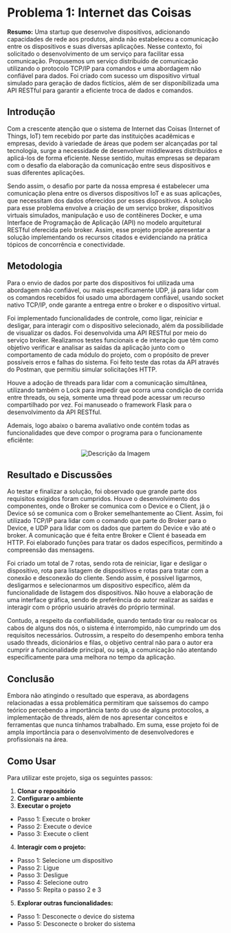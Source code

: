 # Problema 1: Internet das Coisas


**Resumo:** Uma startup que desenvolve dispositivos, adicionando capacidades de rede aos produtos, ainda não estabeleceu a comunicação entre os dispositivos e suas diversas aplicações. Nesse contexto, foi solicitado o desenvolvimento de um serviço para facilitar essa comunicação. Propusemos um serviço distribuído de comunicação utilizando o protocolo TCP/IP para comandos e uma abordagem não confiável para dados. Foi criado com sucesso um dispositivo virtual simulado para geração de dados fictícios, além de ser disponibilizada uma API RESTful para garantir a eficiente troca de dados e comandos.

## Introdução

Com a crescente atenção que o sistema de Internet das Coisas (Internet of Things, IoT) tem recebido por parte das instituições acadêmicas e empresas, devido à variedade de áreas que podem ser alcançadas por tal tecnologia, surge a necessidade de desenvolver middlewares distribuídos e aplicá-los de forma eficiente. Nesse sentido, muitas empresas se deparam com o desafio da elaboração da comunicação entre seus dispositivos e suas diferentes aplicações.

Sendo assim, o desafio por parte da nossa empresa é estabelecer uma comunicação plena entre os diversos dispositivos IoT e as suas aplicações, que necessitam dos dados oferecidos por esses dispositivos. A solução para esse problema envolve a criação de um serviço broker, dispositivos virtuais simulados, manipulação e uso de contêineres Docker, e uma Interface de Programação de Aplicação (API) no modelo arquitetural RESTful oferecida pelo broker. Assim, esse projeto propõe apresentar a solução implementando os recursos citados e evidenciando na prática tópicos de concorrência e conectividade. 

## Metodologia
Para o envio de dados por parte dos dispositivos foi utilizada uma abordagem não confiável, ou mais especificamente UDP, já para lidar com os comandos recebidos foi usado uma abordagem confiável, usando socket nativo TCP/IP, onde garante a entrega entre o broker e o dispositivo virtual.

Foi implementado funcionalidades de controle, como ligar, reiniciar e desligar, para interagir com o dispositivo selecionado, além da possibilidade de visualizar os dados. Foi desenvolvida uma API RESTful por meio do serviço broker. Realizamos testes funcionais e de interação que têm como objetivo verificar e analisar as saídas da aplicação junto com o comportamento de cada módulo do projeto, com o propósito de prever possíveis erros e falhas do sistema. Foi feito teste das rotas da API através do Postman, que permitiu simular solicitações HTTP.

Houve a adoção de threads para lidar com a comunicação simultânea, utilizando também o Lock para impedir que ocorra uma condição de corrida entre threads, ou seja, somente uma thread pode acessar um recurso compartilhado por vez. Foi manuseado o framework Flask para o desenvolvimento da API RESTful.

Ademais, logo abaixo o barema avaliativo onde contém todas as funcionalidades que deve compor o programa para o funcionamente eficiênte:


<p align="center">
  <img src="https://github.com/MateusAntony/internet-das-Coisas/assets/68971638/52a65dd7-c5fb-4660-9908-fa236a30048f" alt="Descrição da Imagem">
</p>

## Resultado e Discussões

Ao testar e finalizar a solução, foi observado que grande parte dos requisitos exigidos foram cumpridos. Houve o desenvolvimento dos componentes, onde o Broker se comunica com o Device e o Client, já o Device só se comunica com o Broker semelhantemente ao Client. Assim, foi utilizado TCP/IP para lidar com o comando que parte do Broker para o Device, e UDP para lidar com os dados que partem do Device e vão até o broker. A comunicação que é feita entre Broker e Client é baseada em HTTP. Foi elaborado funções para tratar os dados específicos, permitindo a compreensão das mensagens.

Foi criado um total de 7 rotas, sendo rota de reiniciar, ligar e desligar o dispositivo, rota para listagem de dispositivos e rotas para tratar com a conexão e desconexão do cliente. Sendo assim, é possível ligarmos, desligarmos e selecionarmos um dispositivo específico, além da funcionalidade de listagem dos dispositivos. Não houve a elaboração de uma interface gráfica, sendo de preferência do autor realizar as saídas e interagir com o próprio usuário através do próprio terminal.

Contudo, a respeito da confiabilidade, quando tentado tirar ou realocar os cabos de alguns dos nós, o sistema é interrompido, não cumprindo um dos requisitos necessários. Outrossim, a respeito do desempenho embora tenha usado threads, dicionários e filas, o objetivo central não para o autor era cumprir a funcionalidade principal, ou seja, a comunicação não atentando especificamente para uma melhora no tempo da aplicação.

## Conclusão

Embora não atingindo o resultado que esperava, as abordagens relacionadas a essa problemática permitiram que saíssemos do campo teórico percebendo a importância tanto do uso de alguns protocolos, a implementação de threads, além de nos apresentar conceitos e ferramentas que nunca tínhamos trabalhado. Em suma, esse projeto foi de ampla importância para o desenvolvimento de desenvolvedores e profissionais na área.

## Como Usar

Para utilizar este projeto, siga os seguintes passos:


1. **Clonar o repositório**
2. **Configurar o ambiente**
3.  **Executar o projeto**
- Passo 1: Execute o broker
- Passo 2: Execute o device
- Passo 3: Execute o client
4. **Interagir com o projeto:**
- Passo 1: Selecione um dispositivo
- Passo 2: Ligue
- Passo 3: Desligue
- Passo 4: Selecione outro
- Passo 5: Repita o passo 2 e 3
5. **Explorar outras funcionalidades:**
- Passo 1: Desconecte o device do sistema
- Passo 5: Desconecte o broker do sistema 


  



